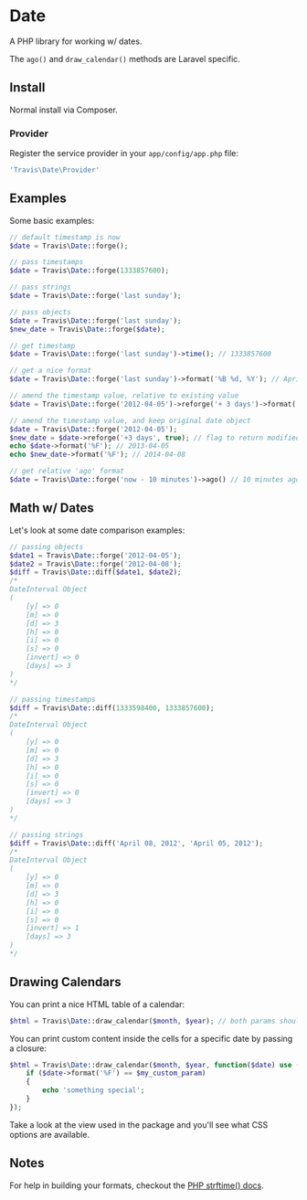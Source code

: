 # Date

A PHP library for working w/ dates.

The ``ago()`` and ``draw_calendar()`` methods are Laravel specific.

## Install

Normal install via Composer.

### Provider

Register the service provider in your ``app/config/app.php`` file:

```php
'Travis\Date\Provider'
```

## Examples

Some basic examples:

```php
// default timestamp is now
$date = Travis\Date::forge();

// pass timestamps
$date = Travis\Date::forge(1333857600);

// pass strings
$date = Travis\Date::forge('last sunday');

// pass objects
$date = Travis\Date::forge('last sunday');
$new_date = Travis\Date::forge($date);

// get timestamp
$date = Travis\Date::forge('last sunday')->time(); // 1333857600

// get a nice format
$date = Travis\Date::forge('last sunday')->format('%B %d, %Y'); // April 08, 2012

// amend the timestamp value, relative to existing value
$date = Travis\Date::forge('2012-04-05')->reforge('+ 3 days')->format('%F'); // 2012-04-08

// amend the timestamp value, and keep original date object
$date = Travis\Date::forge('2012-04-05');
$new_date = $date->reforge('+3 days', true); // flag to return modified cloned object
echo $date->format('%F'); // 2013-04-05
echo $new_date->format('%F'); // 2014-04-08

// get relative 'ago' format
$date = Travis\Date::forge('now - 10 minutes')->ago() // 10 minutes ago
```

## Math w/ Dates

Let's look at some date comparison examples:

```php
// passing objects
$date1 = Travis\Date::forge('2012-04-05');
$date2 = Travis\Date::forge('2012-04-08');
$diff = Travis\Date::diff($date1, $date2);
/*
DateInterval Object
(
    [y] => 0
    [m] => 0
    [d] => 3
    [h] => 0
    [i] => 0
    [s] => 0
    [invert] => 0
    [days] => 3
)
*/

// passing timestamps
$diff = Travis\Date::diff(1333598400, 1333857600);
/*
DateInterval Object
(
    [y] => 0
    [m] => 0
    [d] => 3
    [h] => 0
    [i] => 0
    [s] => 0
    [invert] => 0
    [days] => 3
)
*/

// passing strings
$diff = Travis\Date::diff('April 08, 2012', 'April 05, 2012');
/*
DateInterval Object
(
    [y] => 0
    [m] => 0
    [d] => 3
    [h] => 0
    [i] => 0
    [s] => 0
    [invert] => 1
    [days] => 3
)
*/
```

## Drawing Calendars

You can print a nice HTML table of a calendar:

```php
$html = Travis\Date::draw_calendar($month, $year); // both params should be integers
```

You can print custom content inside the cells for a specific date by passing a closure:

```php
$html = Travis\Date::draw_calendar($month, $year, function($date) use ($my_custom_param) {
    if ($date->format('%F') == $my_custom_param)
    {
        echo 'something special';
    }
});
```

Take a look at the view used in the package and you'll see what CSS options are available.

## Notes

For help in building your formats, checkout the [PHP strftime() docs](http://php.net/manual/en/function.strftime.php).